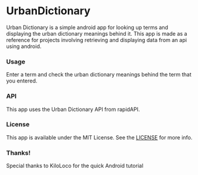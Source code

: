 # UrbanDictionary

Urban Dictionary is a simple android app for looking up terms and displaying the urban dictionary meanings behind it.
This app is made as a reference for projects involving retrieving and displaying data from an api using android.

### Usage

Enter a term and check the urban dictionary meanings behind the term that you entered.

### API

This app uses the Urban Dictionary API from rapidAPI.

### License

This app is available under the MIT License. See the [LICENSE](https://github.com/arvinq/urbanDictionary/blob/master/LICENSE) for more info.

### Thanks!

Special thanks to KiloLoco for the quick Android tutorial
